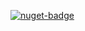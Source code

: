[![nuget-badge](https://img.shields.io/badge/nuget-active-blue.svg)](https://www.nuget.org/packages/NequeoSearchEngine)
